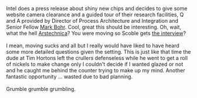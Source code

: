 Intel does a press release about shiny new chips and decides to give some website camera clearance and a guided tour of their research facilities, Q and A provided by Director of Process Architecture and Integration and Senior Fellow <a href="http://www.intel.com/pressroom/kits/bios/mbohr.htm" target="_blank">Mark Bohr</a>.  Cool, great this should be interesting.  Oh, wait, what the hell <a href="http://arstechnica.com/news.ars/post/20070127-8716.html" target="_blank">Arstechnica</a>?  You were moving so Scoble gets <a href="http://scobleizer.com/2007/01/26/getting-a-look-at-intels-new-45nm-fab/" target="_blank">the interview</a>?<br /><br />I mean, moving sucks and all but I really would have liked to have heard some more detailed questions given the setting. This is just like that time the dude at Tim Hortons left the crullers defenseless while he went to get a roll of nickels to make change only I couldn't decide if I wanted glazed or not and he caught me behind the counter trying to make up my mind.  Another fantastic opportunity ... wasted due to bad planning.<br /><br />Grumble grumble grumbling.